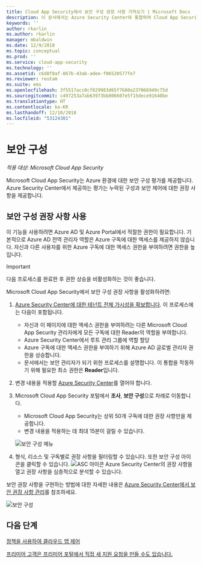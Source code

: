```yaml
---
title: Cloud App Security에서 보안 구성 권장 사항 가져오기 | Microsoft Docs
description: 이 문서에서는 Azure Security Center와 통합하여 Cloud App Security에서 보안 구성 권장 사항을 가져오는 방법에 대한 정보를 제공합니다.
keywords: ''
author: rkarlin
ms.author: rkarlin
manager: mbaldwin
ms.date: 12/9/2018
ms.topic: conceptual
ms.prod: ''
ms.service: cloud-app-security
ms.technology: ''
ms.assetid: c6d8f8af-867b-43ab-adee-f06520577fe7
ms.reviewer: reutam
ms.suite: ems
ms.openlocfilehash: 3f5517acc0cf829983d65f7680a237066949c75d
ms.sourcegitcommit: c497253a7ab63973bb806607e5f15dece91640be
ms.translationtype: HT
ms.contentlocale: ko-KR
ms.lasthandoff: 12/10/2018
ms.locfileid: "53124301"
---
```

# <a name="security-configuration"></a>보안 구성

*적용 대상: Microsoft Cloud App Security*

Microsoft Cloud App Security는 Azure 환경에 대한 보안 구성 평가를 제공합니다. Azure Security Center에서 제공하는 평가는 누락된 구성과 보안 제어에 대한 권장 사항을 제공합니다.

## <a name="enable-security-configuration-recommendations"></a>보안 구성 권장 사항 사용

이 기능을 사용하려면 Azure AD 및 Azure Portal에서 적절한 권한이 필요합니다. 기본적으로 Azure AD 전역 관리자 역할은 Azure 구독에 대한 액세스를 제공하지 않습니다. 자신과 다른 사용자를 위한 Azure 구독에 대한 액세스 권한을 부여하려면 권한을 높입니다.

> [!IMPORTANT]
> 다음 프로세스를 완료한 후 권한 상승을 비활성화하는 것이 좋습니다.

Microsoft Cloud App Security에서 보안 구성 권장 사항을 활성화하려면:

1. <a href="https://docs.microsoft.com/azure/security-center/security-center-management-groups" target="_blank">Azure Security Center에 대한 테넌트 전체 가시성을 확보합니다</a>. 이 프로세스에는 다음이 포함됩니다.
   - 자신과 이 페이지에 대한 액세스 권한을 부여하려는 다른 Microsoft Cloud App Security 관리자에게 모든 구독에 대한 Reader의 역할을 부여합니다.
   - Azure Security Center에서 루트 관리 그룹에 역할 할당
   - Azure 구독에 대한 액세스 권한을 부여하기 위해 Azure AD 글로벌 관리자 권한을 상승합니다.
   - 문서에서는 보안 관리자가 되기 위한 프로세스를 설명합니다. 이 통합을 작동하기 위해 필요한 최소 권한은 **Reader**입니다.

2. 변경 내용을 적용할 <a href="https://ms.portal.azure.com/#blade/Microsoft_Azure_Security/SecurityMenuBlade/0" target="_blank">Azure Security Center</a>를 열어야 합니다.

3. Microsoft Cloud App Security 포털에서 **조사**, **보안 구성**으로 차례로 이동합니다. 
    - Microsoft Cloud App Security는 상위 50개 구독에 대한 권장 사항만을 제공합니다. 
    - 변경 내용을 적용하는 데 최대 15분이 걸릴 수 있습니다.

     ![보안 구성 메뉴](./media/security-configuration-menu.png)

4. 형식, 리소스 및 구독별로 권장 사항을 필터링할 수 있습니다. 또한 보안 구성 아이콘을 클릭할 수 있습니다. ![ASC 아이콘](./media/asc-icon.png) Azure Security Center의 권장 사항을 열고 권장 사항을 심층적으로 분석할 수 있습니다. 

보안 권장 사항을 구현하는 방법에 대한 자세한 내용은 [Azure Security Center에서 보안 권장 사항 관리](https://docs.microsoft.com/azure/security-center/security-center-recommendations)를 참조하세요.

   ![보안 구성](./media/security-configuration1.png)

## <a name="next-steps"></a>다음 단계 
[정책을 사용하여 클라우드 앱 제어](control-cloud-apps-with-policies.md)

[프리미어 고객은 프리미어 포털에서 직접 새 지원 요청을 만들 수도 있습니다.](https://premier.microsoft.com/)  
  
